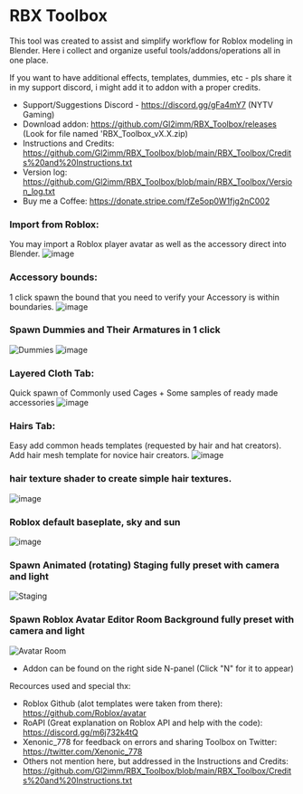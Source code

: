# RBX Toolbox

This tool was created to assist and simplify workflow for Roblox modeling in Blender. Here i collect and organize useful tools/addons/operations all in one place. 

If you want to have additional effects, templates, dummies, etc - pls share it in my support discord, i might add it to addon with a proper credits.
- Support/Suggestions Discord - https://discord.gg/gFa4mY7 (NYTV Gaming)
- Download addon: https://github.com/Gl2imm/RBX_Toolbox/releases (Look for file named 'RBX_Toolbox_vX.X.zip)
- Instructions and Credits: https://github.com/Gl2imm/RBX_Toolbox/blob/main/RBX_Toolbox/Credits%20and%20Instructions.txt
- Version log: https://github.com/Gl2imm/RBX_Toolbox/blob/main/RBX_Toolbox/Version_log.txt
- Buy me a Coffee: https://donate.stripe.com/fZe5op0W1fjg2nC002

### Import from Roblox:
You may import a Roblox player avatar as well as the accessory direct into Blender.
![image](https://user-images.githubusercontent.com/69973491/215672873-f1c0702f-35bb-4874-b406-382eb1fd9654.png)

### Accessory bounds: 
1 click spawn the bound that you need to verify your Accessory is within boundaries.
![image](https://user-images.githubusercontent.com/69973491/215673187-90ae28be-6eea-4de6-b71b-65a9092d3b7d.png)

### Spawn Dummies and Their Armatures in 1 click
![Dummies](https://i.ibb.co/S5WNcrh/RBX-2.png)
![image](https://user-images.githubusercontent.com/69973491/215675593-5af0c887-1236-4f40-af0d-e60e90e2f0a6.png)

### Layered Cloth Tab:
Quick spawn of Commonly used Cages + Some samples of ready made accessories
![image](https://user-images.githubusercontent.com/69973491/215676425-3bd063ad-84e2-4824-90a8-cfd3b48b2b2b.png)

### Hairs Tab: 
Easy add common heads templates (requested by hair and hat creators). Add hair mesh template for novice hair creators. 
![image](https://user-images.githubusercontent.com/69973491/215675983-ef182f50-3b09-4e31-9c9d-14cacf519090.png)

### hair texture shader to create simple hair textures.
![image](https://user-images.githubusercontent.com/69973491/215673686-c49733bb-8e9f-442d-aa96-bd8cd9f0ab80.png)

### Roblox default baseplate, sky and sun
![image](https://user-images.githubusercontent.com/69973491/215672509-e933ed28-a4bd-4fe3-a186-95050b9f4a97.png)

### Spawn Animated (rotating) Staging fully preset with camera and light
![Staging](https://i.ibb.co/0B6qg6f/stage.png)

### Spawn Roblox Avatar Editor Room Background fully preset with camera and light
![Avatar Room](https://i.ibb.co/DQVHtHb/avtr-edtr-rm.png)
 

- Addon can be found on the right side N-panel (Click "N" for it to appear)

Recources used and special thx:
- Roblox Github (alot templates were taken from there): https://github.com/Roblox/avatar
- RoAPI (Great explanation on Roblox API and help with the code): https://discord.gg/m6j732k4tQ
- Xenonic_778 for feedback on errors and sharing Toolbox on Twitter: https://twitter.com/Xenonic_778
- Others not mention here, but addressed in the Instructions and Credits: https://github.com/Gl2imm/RBX_Toolbox/blob/main/RBX_Toolbox/Credits%20and%20Instructions.txt
